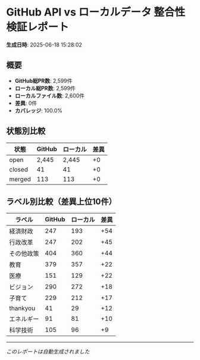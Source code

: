 # GitHub API vs ローカルデータ 整合性検証レポート

**生成日時**: 2025-06-18 15:28:02

## 概要

- **GitHub総PR数**: 2,599件
- **ローカル総PR数**: 2,599件
- **ローカルファイル数**: 2,600件
- **差異**: 0件
- **カバレッジ**: 100.0%

## 状態別比較

| 状態 | GitHub | ローカル | 差異 |
|------|--------|----------|------|
| open | 2,445 | 2,445 | +0 |
| closed | 41 | 41 | +0 |
| merged | 113 | 113 | +0 |

## ラベル別比較（差異上位10件）

| ラベル | GitHub | ローカル | 差異 |
|--------|--------|----------|------|
| 経済財政 | 247 | 193 | +54 |
| 行政改革 | 247 | 202 | +45 |
| その他政策 | 404 | 360 | +44 |
| 教育 | 379 | 357 | +22 |
| 医療 | 151 | 129 | +22 |
| ビジョン | 290 | 272 | +18 |
| 子育て | 229 | 212 | +17 |
| thankyou | 41 | 29 | +12 |
| エネルギー | 91 | 81 | +10 |
| 科学技術 | 105 | 96 | +9 |

---
*このレポートは自動生成されました*